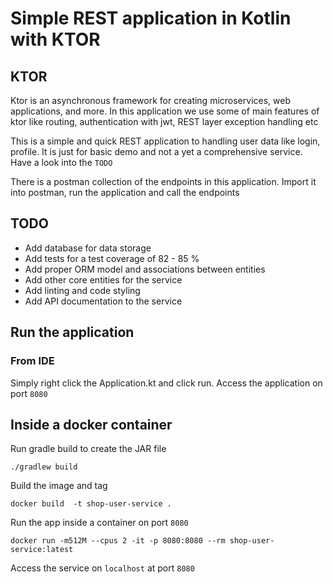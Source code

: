 # Simple REST application in Kotlin with KTOR

## KTOR
Ktor is an asynchronous framework for creating microservices, web applications, and more.
In this application we use some of main features of ktor like routing, authentication with jwt, REST layer exception handling etc

This is a simple and quick REST application to handling user data like login, profile. It is just for basic demo and not a yet a comprehensive service.
Have a look into the `TODO`

There is a postman collection of the endpoints in this application. Import it into postman, run the application and call the endpoints

## TODO
- Add database for data storage
- Add tests for a test coverage of 82 - 85 %
- Add proper ORM model and associations between entities
- Add other core entities for the service
- Add linting and code styling
- Add API documentation to the service

## Run the application
### From IDE
Simply right click the Application.kt and click run. Access the application on port `8080`

## Inside a docker container
Run gradle build to create the JAR file

`./gradlew build`

Build the image and tag

`docker build  -t shop-user-service .`

Run the app inside a container on port `8080`

`docker run -m512M --cpus 2 -it -p 8080:8080 --rm shop-user-service:latest`

Access the service on `localhost` at port `8080`

